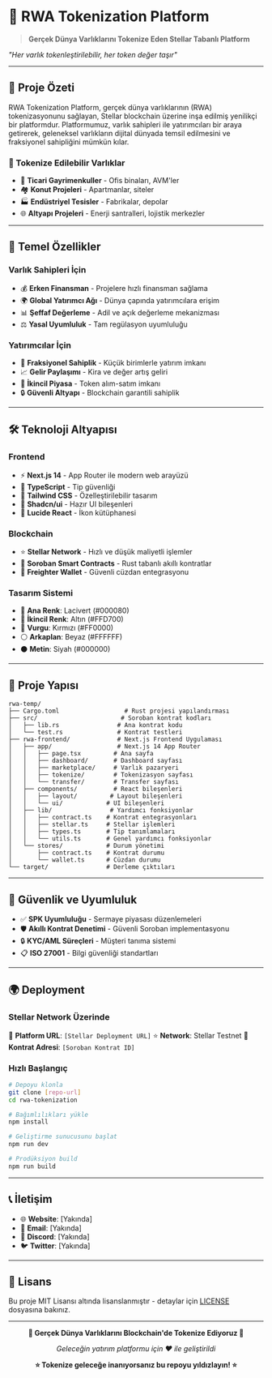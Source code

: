 # 🏢 RWA Tokenization Platform

> **Gerçek Dünya Varlıklarını Tokenize Eden Stellar Tabanlı Platform**

*"Her varlık tokenleştirilebilir, her token değer taşır"*

---

## 🌅 **Proje Özeti**

RWA Tokenization Platform, gerçek dünya varlıklarının (RWA) tokenizasyonunu sağlayan, Stellar blockchain üzerine inşa edilmiş yenilikçi bir platformdur. Platformumuz, varlık sahipleri ile yatırımcıları bir araya getirerek, geleneksel varlıkların dijital dünyada temsil edilmesini ve fraksiyonel sahipliğini mümkün kılar.

### **🎯 Tokenize Edilebilir Varlıklar**
- 🏢 **Ticari Gayrimenkuller** - Ofis binaları, AVM'ler
- 🏘️ **Konut Projeleri** - Apartmanlar, siteler
- 🏭 **Endüstriyel Tesisler** - Fabrikalar, depolar
- 🌐 **Altyapı Projeleri** - Enerji santralleri, lojistik merkezler

---

## 🚀 **Temel Özellikler**

### **Varlık Sahipleri İçin**
- 💰 **Erken Finansman** - Projelere hızlı finansman sağlama
- 🌍 **Global Yatırımcı Ağı** - Dünya çapında yatırımcılara erişim
- 📊 **Şeffaf Değerleme** - Adil ve açık değerleme mekanizması
- ⚖️ **Yasal Uyumluluk** - Tam regülasyon uyumluluğu

### **Yatırımcılar İçin**
- 🏢 **Fraksiyonel Sahiplik** - Küçük birimlerle yatırım imkanı
- 📈 **Gelir Paylaşımı** - Kira ve değer artış geliri
- 🔄 **İkincil Piyasa** - Token alım-satım imkanı
- 🔒 **Güvenli Altyapı** - Blockchain garantili sahiplik

---

## 🛠️ **Teknoloji Altyapısı**

### **Frontend**
- ⚡ **Next.js 14** - App Router ile modern web arayüzü
- 🎨 **TypeScript** - Tip güvenliği
- 💅 **Tailwind CSS** - Özelleştirilebilir tasarım
- 🧩 **Shadcn/ui** - Hazır UI bileşenleri
- 🎯 **Lucide React** - İkon kütüphanesi

### **Blockchain**
- ⭐ **Stellar Network** - Hızlı ve düşük maliyetli işlemler
- 🔧 **Soroban Smart Contracts** - Rust tabanlı akıllı kontratlar
- 🔐 **Freighter Wallet** - Güvenli cüzdan entegrasyonu

### **Tasarım Sistemi**
- 🎨 **Ana Renk**: Lacivert (#000080)
- 💫 **İkincil Renk**: Altın (#FFD700)
- 🌟 **Vurgu**: Kırmızı (#FF0000)
- ⚪ **Arkaplan**: Beyaz (#FFFFFF)
- ⚫ **Metin**: Siyah (#000000)

---

## 📁 **Proje Yapısı**

```
rwa-temp/
├── Cargo.toml                  # Rust projesi yapılandırması
├── src/                       # Soroban kontrat kodları
│   ├── lib.rs                # Ana kontrat kodu
│   └── test.rs               # Kontrat testleri
├── rwa-frontend/             # Next.js Frontend Uygulaması
│   ├── app/                  # Next.js 14 App Router
│   │   ├── page.tsx         # Ana sayfa
│   │   ├── dashboard/       # Dashboard sayfası
│   │   ├── marketplace/     # Varlık pazaryeri
│   │   ├── tokenize/        # Tokenizasyon sayfası
│   │   └── transfer/        # Transfer sayfası
│   ├── components/          # React bileşenleri
│   │   ├── layout/         # Layout bileşenleri
│   │   └── ui/            # UI bileşenleri
│   ├── lib/                # Yardımcı fonksiyonlar
│   │   ├── contract.ts    # Kontrat entegrasyonları
│   │   ├── stellar.ts     # Stellar işlemleri
│   │   ├── types.ts       # Tip tanımlamaları
│   │   └── utils.ts       # Genel yardımcı fonksiyonlar
│   └── stores/            # Durum yönetimi
│       ├── contract.ts    # Kontrat durumu
│       └── wallet.ts      # Cüzdan durumu
└── target/                # Derleme çıktıları
```

---

## 🔐 **Güvenlik ve Uyumluluk**

- ✅ **SPK Uyumluluğu** - Sermaye piyasası düzenlemeleri
- 🛡️ **Akıllı Kontrat Denetimi** - Güvenli Soroban implementasyonu
- 🔒 **KYC/AML Süreçleri** - Müşteri tanıma sistemi
- 📋 **ISO 27001** - Bilgi güvenliği standartları

---

## 🌍 **Deployment**

### **Stellar Network Üzerinde**
🔗 **Platform URL**: `[Stellar Deployment URL]`
⭐ **Network**: Stellar Testnet
🏢 **Kontrat Adresi**: `[Soroban Kontrat ID]`

### **Hızlı Başlangıç**
```bash
# Depoyu klonla
git clone [repo-url]
cd rwa-tokenization

# Bağımlılıkları yükle
npm install

# Geliştirme sunucusunu başlat
npm run dev

# Prodüksiyon build
npm run build
```

---

## 📞 **İletişim**

- 🌐 **Website**: [Yakında]
- 📧 **Email**: [Yakında]
- 💬 **Discord**: [Yakında]
- 🐦 **Twitter**: [Yakında]

---

## 📜 **Lisans**

Bu proje MIT Lisansı altında lisanslanmıştır - detaylar için [LICENSE](LICENSE) dosyasına bakınız.

---

<div align="center">

**🚀 Gerçek Dünya Varlıklarını Blockchain'de Tokenize Ediyoruz 🏢**

*Geleceğin yatırım platformu için ❤️ ile geliştirildi*

**⭐ Tokenize geleceğe inanıyorsanız bu repoyu yıldızlayın! ⭐**

</div>